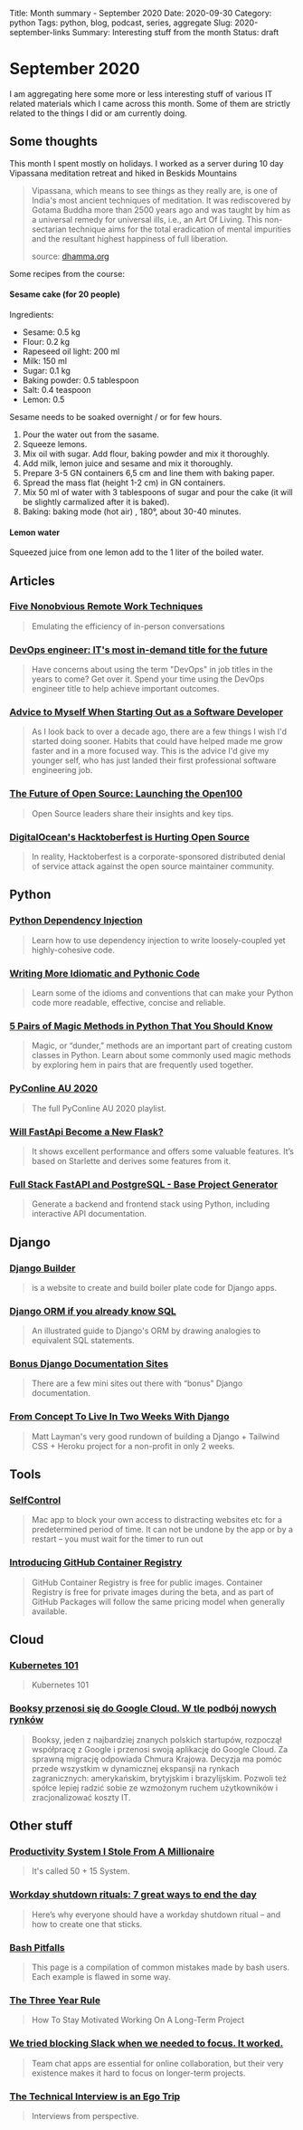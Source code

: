 Title: Month summary - September 2020
Date: 2020-09-30
Category: python
Tags: python, blog, podcast, series, aggregate
Slug: 2020-september-links
Summary: Interesting stuff from the month
Status: draft


# September 2020

I am aggregating here some more or less interesting stuff of various IT related materials which I came across this month.
Some of them are strictly related to the things I did or am currently doing. 

## Some thoughts

This month I spent mostly on holidays. I worked as a server during 10 day Vipassana meditation retreat and hiked in Beskids Mountains

> Vipassana, which means to see things as they really are, is one of India's most ancient techniques of meditation. It was rediscovered by Gotama Buddha more than 2500 years ago and was taught by him as a universal remedy for universal ills, i.e., an Art Of Living. This non-sectarian technique aims for the total eradication of mental impurities and the resultant highest happiness of full liberation.
>
> source: [dhamma.org](https://www.dhamma.org/en/about/vipassana)

Some recipes from the course:

#### Sesame cake (for 20 people)

Ingredients:
 - Sesame: 0.5 kg
 - Flour: 0.2 kg
 - Rapeseed oil light: 200 ml
 - Milk: 150 ml
 - Sugar: 0.1 kg
 - Baking powder: 0.5 tablespoon
 - Salt: 0.4 teaspoon
 - Lemon: 0.5
 
Sesame needs to be soaked overnight / or for few hours. <br>

1. Pour the water out from the sasame.
2. Squeeze lemons.
3. Mix oil with sugar. Add flour, baking powder and mix it thoroughly.
4. Add milk, lemon juice and sesame and mix it thoroughly.
5. Prepare 3-5 GN containers 6,5 cm and line them with baking paper.
6. Spread the mass flat (height 1-2 cm) in GN containers.
7. Mix 50 ml of water with 3 tablespoons of sugar and pour the cake (it will be slightly carmalized after
it is baked).
8. Baking: baking mode (hot air) , 180°, about 30-40 minutes.

#### Lemon water

Squeezed juice from one lemon add to the 1 liter of the boiled water.


## Articles

### [Five Nonobvious Remote Work Techniques](https://queue.acm.org/detail.cfm?id=3417752)

> Emulating the efficiency of in-person conversations

### [DevOps engineer: IT's most in-demand title for the future](https://enterprisersproject.com/article/2020/8/devops-engineer-in-demand-it-title)

> Have concerns about using the term "DevOps" in job titles in the years to come? Get over it. Spend your time using the DevOps engineer title to help achieve important outcomes.

### [Advice to Myself When Starting Out as a Software Developer](https://blog.pragmaticengineer.com/advice-to-myself-when-starting-as-a-software-developer/)

> As I look back to over a decade ago, there are a few things I wish I'd started doing sooner. Habits that could have helped made me grow faster and in a more focused way. This is the advice I'd give my younger self, who has just landed their first professional software engineering job.

### [The Future of Open Source: Launching the Open100](https://www.accel.com/noteworthy/the-future-of-open-source-launching-the-open100)

> Open Source leaders share their insights and key tips.

### [DigitalOcean's Hacktoberfest is Hurting Open Source](https://blog.domenic.me/hacktoberfest/)

> In reality, Hacktoberfest is a corporate-sponsored distributed denial of service attack against the open source maintainer community.


## Python

### [Python Dependency Injection](https://testdriven.io/blog/python-dependency-injection/)

> Learn how to use dependency injection to write loosely-coupled yet highly-cohesive code.

### [Writing More Idiomatic and Pythonic Code](https://towardsdatascience.com/writing-more-idiomatic-and-pythonic-code-c22e900eaf83)

> Learn some of the idioms and conventions that can make your Python code more readable, effective, concise and reliable.

### [5 Pairs of Magic Methods in Python That You Should Know](https://medium.com/better-programming/5-pairs-of-magic-methods-in-python-you-should-know-f98f0e5356d6)

> Magic, or “dunder,” methods are an important part of creating custom classes in Python. Learn about some commonly used magic methods by exploring hem in pairs that are frequently used together.

### [PyConline AU 2020](https://www.youtube.com/playlist?list=PLs4CJRBY5F1IEFq-wumrBDRCu2EqkpY-R)

> The full PyConline AU 2020 playlist.

### [Will FastApi Become a New Flask?](https://www.polidea.com/blog/will-fastapi-become-a-new-flask/)

> It shows excellent performance and offers some valuable features. It’s based on Starlette and derives some features from it. 

### [Full Stack FastAPI and PostgreSQL - Base Project Generator](https://github.com/tiangolo/full-stack-fastapi-postgresql)

> Generate a backend and frontend stack using Python, including interactive API documentation.

## Django

### [Django Builder](https://djangobuilder.io/)

>  is a website to create and build boiler plate code for Django apps.

### [Django ORM if you already know SQL](https://dev.to/amitness/django-orm-if-you-already-know-sql-k80)

> An illustrated guide to Django's ORM by drawing analogies to equivalent SQL statements.

### [Bonus Django Documentation Sites](https://adamj.eu/tech/2020/09/03/bonus-django-documentation-sites)

> There are a few mini sites out there with “bonus” Django documentation.

### [From Concept To Live In Two Weeks With Django](https://www.mattlayman.com/blog/2020/concept-to-live-with-django)

> Matt Layman's very good rundown of building a Django + Tailwind CSS + Heroku project for a non-profit in only 2 weeks.


## Tools

### [SelfControl](https://github.com/SelfControlApp/selfcontrol/)

> Mac app to block your own access to distracting websites etc for a predetermined period of time. It can not be undone by the app or by a restart – you must wait for the timer to run out

### [Introducing GitHub Container Registry](https://github.blog/2020-09-01-introducing-github-container-registry/)

>  GitHub Container Registry is free for public images. Container Registry is free for private images during the beta, and as part of GitHub Packages will follow the same pricing model when generally available.


## Cloud

### [Kubernetes 101](https://luminousmen.com/post/kubernetes-101)

> Kubernetes 101

### [Booksy przenosi się do Google Cloud. W tle podbój nowych rynków](https://www.cloudforum.pl/2020/09/16/booksy-przenosi-sie-do-google-cloud-w-tle-podboj-nowych-rynkow/)

> Booksy, jeden z najbardziej znanych polskich startupów, rozpoczął współpracę z Google i przenosi swoją aplikację do Google Cloud. Za sprawną migrację odpowiada Chmura Krajowa. Decyzja ma pomóc przede wszystkim w dynamicznej ekspansji na rynkach zagranicznych: amerykańskim, brytyjskim i brazylijskim. Pozwoli też spółce lepiej radzić sobie ze wzmożonym ruchem użytkowników i zracjonalizować koszty IT.


## Other stuff

### [Productivity System I Stole From A Millionaire](https://www.reddit.com/r/productivity/comments/imaqbm/productivity_system_i_stole_from_a_millionaire/)

> It's called 50 + 15 System.

### [Workday shutdown rituals: 7 great ways to end the day](https://memory.ai/timely-blog/workday-shutdown-ritual)

> Here’s why everyone should have a workday shutdown ritual – and how to create one that sticks.

### [Bash Pitfalls](https://mywiki.wooledge.org/BashPitfalls)

> This page is a compilation of common mistakes made by bash users. Each example is flawed in some way. 

### [The Three Year Rule](https://durmonski.com/self-improvement/the-three-year-rule/)

> How To Stay Motivated Working On A Long-Term Project

### [We tried blocking Slack when we needed to focus. It worked.](https://zapier.com/blog/block-slack-to-focus/)

> Team chat apps are essential for online collaboration, but their very existence makes it hard to focus on longer-term projects.

### [The Technical Interview is an Ego Trip](https://blog.kowsheek.com/the-technical-interview-is-an-ego-trip/)

> Interviews from perspective.
